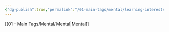 ```yaml
---
{"dg-publish":true,"permalink":"/01-main-tags/mental/learning-interests/learning-interests/","created":"2024-11-18T16:47:41.932+05:30","updated":"2024-10-11T00:32:16.000+05:30"}
---
```


[[01 - Main Tags/Mental/Mental\|Mental]]
